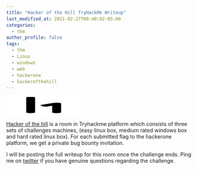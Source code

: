 ```yaml
---
title: "Hacker of the Hill TryHackMe Writeup"
last_modified_at: 2021-02-27T08:40:02-05:00
categories:
  - thm
author_profile: false
tags:
  - thm
  - Linux
  - windows
  - web
  - hackerone
  - hackerofthehill
---
```


<img alt="hackerofthehill" src="/assets/images/thm/hackerofthehill/hackerofthehill.png" width="200px" height="50px">

<script data-name="BMC-Widget" src="https://cdnjs.buymeacoffee.com/1.0.0/widget.prod.min.js" data-id="reddevil2020" data-description="Support me on Buy me a coffee!" data-message="Thank you for visiting. You can now buy me a coffee!" data-color="#FFDD00" data-position="Right" data-x_margin="18" data-y_margin="18"></script>


[Hacker of the hill](https://tryhackme.com/room/hackerofthehill) is a room in Tryhackme platform which consists of three sets of challenges machines, (easy linux box, medium rated windows box and hard rated linux box). For each submitted flag to the hackerone platform, we get a private bug bounty invitation.

I will be posting the full writeup for this room once the challenge ends. Ping me on [twitter](https://twitter.com/Shishir37768334) if you have genuine questions regarding the challenge.